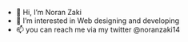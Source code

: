- 👋 Hi, I’m Noran Zaki
- 👀 I’m interested in Web designing and developing
- 📫 you can reach me via my twitter @noranzaki14

<!---
NoranMZAki/NoranMZAki is a ✨ special ✨ repository because its `README.md` (this file) appears on your GitHub profile.
You can click the Preview link to take a look at your changes.
--->
